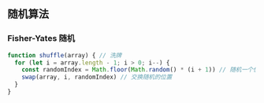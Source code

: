 ## 随机算法

### Fisher-Yates 随机

```js
function shuffle(array) { // 洗牌
  for (let i = array.length - 1; i > 0; i--) {
    const randomIndex = Math.floor(Math.random() * (i + 1)) // 随机一个位置的 Index
    swap(array, i, randomIndex) // 交换随机的位置
  }
}
```

